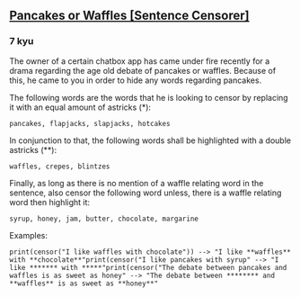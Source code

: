 <h2><a href=https://www.codewars.com/kata/674d4d8e3520c1e84eacf11e/train/javascript target="_blank">Pancakes or Waffles [Sentence Censorer]</a></h2><h3>7 kyu</h3><p>The owner of a certain chatbox app has came under fire recently for a drama regarding the age old debate of pancakes or waffles. Because of this, he came to you in order to hide any words regarding pancakes.</p><p>The following words are the words that he is looking to censor by replacing it with an equal amount of astricks (*):</p><pre><code>pancakes, flapjacks, slapjacks, hotcakes</code></pre><p>In conjunction to that, the following words shall be highlighted with a double astricks (**):</p><pre><code>waffles, crepes, blintzes</code></pre><p>Finally, as long as there is no mention of a waffle relating word in the sentence, also censor the following word unless, there is a waffle relating word then highlight it:</p><pre><code>syrup, honey, jam, butter, chocolate, margarine</code></pre><p>Examples:</p><pre><code class="language-python"><span class="cm-builtin">print</span>(<span class="cm-variable">censor</span>(<span class="cm-string">"I like waffles with chocolate"</span>)) <span class="cm-operator">-</span><span class="cm-operator">-</span><span class="cm-operator">&gt;</span> <span class="cm-string">"I like **waffles** with **chocolate**"</span><span class="cm-builtin">print</span>(<span class="cm-variable">censor</span>(<span class="cm-string">"I like pancakes with syrup"</span> <span class="cm-operator">-</span><span class="cm-operator">-</span><span class="cm-operator">&gt;</span> <span class="cm-string">"I like ******* with *****"</span><span class="cm-builtin">print</span>(<span class="cm-variable">censor</span>(<span class="cm-string">"The debate between pancakes and waffles is as sweet as honey"</span> <span class="cm-operator">-</span><span class="cm-operator">-</span><span class="cm-operator">&gt;</span> <span class="cm-string">"The debate between ******** and **waffles** is as sweet as **honey**"</span></code></pre>
